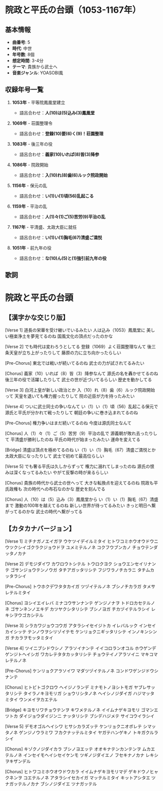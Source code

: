 # 院政と平氏の台頭（1053-1167年）

## 基本情報
- **曲番号**: 5
- **時代**: 中世
- **年号数**: 8個
- **想定時間**: 3-4分
- **テーマ**: 貴族から武士へ
- **音楽ジャンル**: YOASOBI風

## 収録年号一覧

1. **1053年** - 平等院鳳凰堂建立
   - 語呂合わせ：**人(10)は(5)込み(3)鳳凰堂**

2. **1069年** - 荘園整理令
   - 語呂合わせ：**登録(10)要(6)く(9)！荘園整理**

3. **1083年** - 後三年の役
   - 語呂合わせ：**義家(10)いれば(8)皆(3)降参**

4. **1086年** - 院政開始
   - 語呂合わせ：**入(10)れ(8)歯(6)ルック院政開始**

5. **1156年** - 保元の乱
   - 語呂合わせ：**い(1)い(1)頃(56)乱起こる**

6. **1159年** - 平治の乱
   - 語呂合わせ：**人(1)々(1)ご(5)苦労(9)平治の乱**

7. **1167年** - 平清盛、太政大臣に就任
   - 語呂合わせ：**い(1)い(1)胸毛(67)清盛ご満悦**

8. **1051年** - 前九年の役
   - 語呂合わせ：**な(10)ん(5)と(1)強引前九年の役**

## 歌詞

# 院政と平氏の台頭

## 【漢字かな交じり版】

[Verse 1]
道長の栄華を受け継いでいるみたい
人は込み（1053）鳳凰堂に
美しい極楽浄土を夢見てるのね
国風文化の頂点だったのかな

[Verse 2]
でも時代は変わろうとしてる
登録（1069）よく荘園整理なんて
後三条天皇が立ち上がったりして
藤原の力に立ち向かったらしい

[Pre-Chorus]
東北では戦いが続いてるのね
武士の力が試されてるみたい

[Chorus]
義家（10）いれば（8）皆（3）降参なんて
源氏の名を轟かせてるのね
後三年の役で活躍したりして
武士の世が近づいてるらしい
歴史を動かしてる

[Verse 3]
白河上皇が新しい政治とか
入（10）れ（8）歯（6）ルック院政開始って
天皇を退いても権力握ったりして
院の近臣が力を持ったみたい

[Verse 4]
ついに武士同士の争いなんて
い（1）い（1）頃（56）乱起こる保元で
源氏と平氏が分かれて戦ったりして
朝廷の争いに巻き込まれてるのね

[Pre-Chorus]
権力争いはまだ続いてるのね
今度は源氏同士なんて

[Chorus]
人（1）々（1）ご（5）苦労（9）平治の乱で
源義朝が敗れ去ったりして
平清盛が勝利したのね
平氏の時代が始まったみたい
運命を変えてる

[Bridge]
清盛は頂点を極めてるのね
い（1）い（1）胸毛（67）清盛ご満悦とか
太政大臣になったりして
武士で初めて最高位らしい

[Verse 5]
でも奢る平氏は久しからずって
権力に溺れてしまったのね
源氏の恨みは深くなってるみたい
やがて反撃の時が来るらしい

[Chorus]
貴族の時代から武士の世へって
大きな転換点を迎えてるのね
院政も平氏政権も
次の時代への布石なのかな
歴史を刻んでる

[Chorus]
人（10）は（5）込み（3）鳳凰堂から
い（1）い（1）胸毛（67）清盛まで
激動の100年を越えてるのね
新しい世界が待ってるみたい
きっと明日へ繋がってるのかな
武士の時代へ繋がってる

## 【カタカナバージョン】

[Verse 1]
ミチナガノエイガヲ ウケツイデイルミタイ
ヒトワコミホウオウドウニ
ウツクシイゴクラクジョウドヲ ユメミテルノネ
コクフウブンカノ チョウテンダッタノカナ

[Verse 2]
デモジダイワ カワロウトシテル
トウロクヨク ショウエンセイリナンテ
ゴサンジョウテンノウガ タチアガッタリシテ
フジワラノチカラニ タチムカッタラシイ

[Pre-Chorus]
トウホクデワタタカイガ ツヅイテルノネ
ブシノチカラガ タメサレテルミタイ

[Chorus]
ヨシイエイレバ ミナコウサンナンテ
ゲンジノナヲ トドロカセテルノネ
ゴサンネンノエキデ カツヤクシタリシテ
ブシノヨガ チカヅイテルラシイ
レキシヲウゴカシテル

[Verse 3]
シラカワジョウコウガ アタラシイセイジトカ
イレバルック インセイカイシッテ
テンノウヲシリゾイテモ ケンリョクニギッタリシテ
インノキンシンガ チカラヲモッタミタイ

[Verse 4]
ツイニブシドウシノ アラソイナンテ
イイコロランオコル ホウゲンデ
ゲンジトヘイシガ ワカレテタタカッタリシテ
チョウテイノアラソイニ マキコマレテルノネ

[Pre-Chorus]
ケンリョクアラソイワ マダツヅイテルノネ
コンドワゲンジドウシナンテ

[Chorus]
ヒトビトゴクロウ ヘイジノランデ
ミナモトノヨシトモガ ヤブレサッタリシテ
タイラノキヨモリガ ショウリシタノネ
ヘイシノジダイガ ハジマッタミタイ
ウンメイヲカエテル

[Bridge]
キヨモリワチョウテンヲ キワメテルノネ
イイムナゲキヨモリ ゴマンエツトカ
ダイジョウダイジンニ ナッタリシテ
ブシデハジメテ サイコウイラシイ

[Verse 5]
デモオゴルヘイシワ ヒサシカラズッテ
ケンリョクニオボレテ シマッタノネ
ゲンジノウラミワ フカクナッテルミタイ
ヤガテハンゲキノ トキガクルラシイ

[Chorus]
キゾクノジダイカラ ブシノヨエッテ
オオキナテンカンテンヲ ムカエテルノネ
インセイモヘイシセイケンモ
ツギノジダイエノ フセキナノカナ
レキシヲキザンデル

[Chorus]
ヒトワコミホウオウドウカラ
イイムナゲキヨモリマデ
ゲキドウノヒャクネンヲ コエテルノネ
アタラシイセカイガ マッテルミタイ
キットアシタエ ツナガッテルノカナ
ブシノジダイエ ツナガッテル